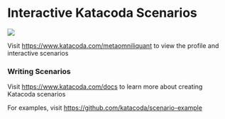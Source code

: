 # Interactive Katacoda Scenarios

[![](http://shields.katacoda.com/katacoda/metaomniliquant/count.svg)](https://www.katacoda.com/metaomniliquant "Get your profile on Katacoda.com")

Visit https://www.katacoda.com/metaomniliquant to view the profile and interactive scenarios

### Writing Scenarios
Visit https://www.katacoda.com/docs to learn more about creating Katacoda scenarios

For examples, visit https://github.com/katacoda/scenario-example
